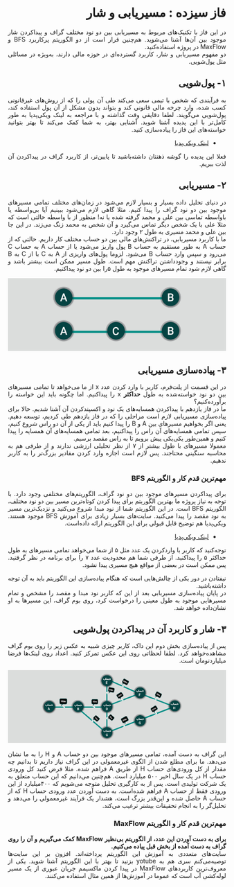 <div dir="rtl" align='justify'>

# فاز سیزده : مسیریابی و شار

در این فاز با تکنیک‌های مربوط به مسیریابی بین دو نود مختلف گراف و پیداکردن شار موجود بین آن‌ها آشنا می‌شوید. هم‌چنین قرار است از دو الگوریتم پرکاربرد BFS و MaxFlow در پروژه استفاده‌کنید.
<br> دو مفهوم مسیریابی و شار، کاربرد گسترده‌ای در حوزه مالی دارند، به‌ویژه در مسائلی مثل پول‌شویی.


## ۱- پول‌شویی
به فرآیندی که شخص یا تیمی سعی می‌کند طی آن پولی را که از روش‌های غیرقانونی کسب شده، وارد چرخه مالی قانونی کند و بتواند بدون مشکل از آن پول استفاده کند، پول‌شویی می‌گویند. لطفا دقایقی وقت گذاشته و با مراجعه به لینک ویکی‌پدیا به طور کامل‌تر با این پدیده‌ آشنا شوید. آشنایی بهتر، به شما کمک می‌کند تا بهتر بتوانید خواسته‌های این فاز را پیاده‌سازی کنید.
- [لینک ویکی‌پدیا](https://fa.wikipedia.org/wiki/%D9%BE%D9%88%D9%84%E2%80%8C%D8%B4%D9%88%DB%8C%DB%8C)

فعلا این پدیده‌ را گوشه ذهنتان داشته‌باشید تا پایین‌تر، از کاربرد گراف در پیداکردن آن لذت ببریم.


## ۲- مسیریابی
در دنیای تحلیل ‌داده بسیار و بسیار لازم می‌شود در زمان‌های مختلف تمامی مسیرهای موجود بین دو نود گراف را پیدا کنیم. مثلا گاهی لازم می‌شود ببینیم آیا بی‌واسطه یا باواسطه تماسی بین علی و محمد گرفته شده یا نه! منظور از با واسطه حالتی است که  مثلا علی با یک شخص دیگر تماس می‌گیرد و آن شخص به محمد زنگ می‌زند. در این جا بین علی و محمد مسیری به طول ۲ وجود دارد.
<br>
ما با کاربرد مسیریابی، در تراکنش‌های مالی بین دو حساب مختلف کار داریم. حالتی که از حساب A به طور مستقیم به حساب B پول واریز می‌شود یا از حساب A به حساب C می‌رود و سپس وارد حساب B می‌شود.
لزوما پول‌های واریزی از A به C با از C به B برابر نیستند و وجودداشتن تراکنش مهم است. طول مسیر ممکن است بیشتر باشد و گاهی لازم شود تمام مسیرهای موجود به طول ۵را بین دو نود پیداکنیم.

<p align="center" style="width:70% text-align:center;" ><img src="path.jpg" alt="Logo"  align="cneter"  style="center"></p>


## ۳- پیاده‌سازی مسیریابی
در این قسمت از پلت‌فرم، کاربر با وارد کردن عدد x از ما می‌خواهد تا تمامی مسیرهای بین دو نود خواسته‌شده به طول
 <b>حداکثر</b>
  x را پیداکنیم. اما چگونه باید این خواسته را برآورده‌کنیم؟
<br>
ما در فاز یازدهم با پیداکردن همسایه‌های یک نود و اکسپندکردن آن آشنا شدیم. حالا برای پیاده‌سازی مسیریابی لازم است مراحلی را که در فاز یازدهم طی کردیم، توسعه ‌دهیم. یعنی اگر بخواهیم مسیرهای بین A و B را پیدا کنیم باید از یکی از آن دو راس شروع کنیم، سپس تمامی همسایه‌های آن راس را پیداکنیم، بعد تمامی همسایه‌های آن همسایه را پیدا کنیم و همین‌طور یکی‌یکی پیش برویم تا به راس مقصد برسیم. 
<br>
معمولا مسیرهای با طول بیشتر از ۷ از نظر تحلیلی ارزشی ندارند و از طرفی هم به محاسبه سنگینی محتاجند.  پس لازم است اجازه وارد کردن مقادیر بزرگ‌تر را به کاربر ندهیم.


###  مهم‌ترین قدم کار و الگوریتم BFS
برای پیدا‌کردن مسیرهای موجود بین دو نود گراف، الگوریتم‌های مختلفی وجود دارد.  با توجه به نیاز پروژه ما بهترین الگوریتم برای پیدا کردن کوتاه‌ترین مسیر بین دو نود مختلف، الگوریتم BFS است. در این الگوریتم شما از نود مبدا شروع می‌کنید و نزدیک‌ترین مسیر به نود مقصد را پیدا می‌کنید.
سایت‌های بسیار زیادی برای آموزش ‌‌BFS موجود هستند. ویکی‌پدیا هم توضیح قابل قبولی برای این الگوریتم ارائه داده‌است.
- [لینک ویکی‌پدیا](https://en.wikipedia.org/wiki/Breadth-first_search)

توجه‌کنید که کاربر با واردکردن یک عدد مثل ۵ از شما می‌خواهد تمامی مسیرهای به طول حداکثر  ۵ را پیدا‌کنید. از طرفی شما هم محدودیت عدد ۷ را برای برنامه در نظر گرفتید. پس ممکن است در بعضی از مواقع هیچ مسیری پیدا نشود.


نیفتادن در دور یکی از چالش‌هایی است که هنگام پیاده‌سازی این الگوریتم باید به آن توجه داشته‌باشید.
<br>
در پایان پیاده‌سازی مسیربابی بعد از این که کاربر نود مبدا و مقصد را مشخص و تمام مسیرهایی موجود به طول معینی را درخواست کرد، روی بوم گراف، این مسیرها به او نشان‌‌داده خواهد شد.

## ۳- شار و کاربرد آن در پیداکردن پول‌شویی
پس از پیاده‌سازی بخش دوم این داک، کاربر چیزی شبیه به عکس زیر را روی بوم گراف مشاهده‌خواهد کرد. لطفا لحظاتی روی این عکس تمرکز کنید. اعداد روی لینک‌ها فرضا میلیاردتومان است.

<p align="center" style="width:70% text-align:center;" ><img src="flowPATH.png" alt="Logo"  align="cneter"  style="center"></p>

این گراف به دست‌ آمده، تمامی مسیرهای موجود بین دو حساب A و H را به ما نشان‌ می‌دهد. ما برای مطلع شدن از الگوی غیرمعمولی در این گراف نیاز داریم تا بدانیم چه مقدار از کل ورودی‌های حساب H از 
طریق A فراهم شده. 
مثلا فرض کنید کل ورودی حساب H در یک سال اخیر ۵۰۰ میلیارد است. هم‌چنین می‌دانیم که این حساب متعلق به یک شرکت تولیدی است. پس از به کارگیری تحلیل متوجه می‌شویم که ۴۰۰میلیارد از این ورودی فقط از حساب A فراهم شده‌است. 
به دست آوردن عدد ورودی حساب H که از حساب A حاصل شده و این‌قدر بزرگ است، هشدار یک فرآیند غیرمعمولی را می‌دهد و تحلیل‌گر را به انجام تحقیقات بیشتر ترغیب می‌کند.
###  مهم‌ترین قدم کار و الگوریتم MaxFlow
<b>برای به دست آوردن این عدد، از الگوریتم بی‌نظیر MaxFlow کمک می‌گیریم
و آن را روی گراف به دست آمده از بخش قبل پیاده می‌کنیم.</b>
<br>
سایت‌های متعددی به آموزش این الگوریتم پرداخته‌اند. افزون‌ بر این سایت‌ها توصیه‌می‌کنم سری هم به yotube بزنید تا بهتر با این الگوریتم آشنا شوید. یکی از معروف‌ترین کاربردهای MaxFlow در پیدا کردن ماکسیمم جریان عبوری از یک مسیر لوله‌کشی آب است که عموما در آموزش‌ها از همین مثال استفاده می‌کنند.

